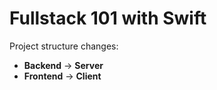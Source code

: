 Fullstack 101 with Swift
========================

Project structure changes:
* __Backend__ -> __Server__
* __Frontend__ -> __Client__
